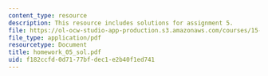 ```yaml
---
content_type: resource
description: This resource includes solutions for assignment 5.
file: https://ol-ocw-studio-app-production.s3.amazonaws.com/courses/15-010-economic-analysis-for-business-decisions-fall-2004/f182ccfd0d7177bfdec1e2b40f1ed741_homework_05_sol.pdf
file_type: application/pdf
resourcetype: Document
title: homework_05_sol.pdf
uid: f182ccfd-0d71-77bf-dec1-e2b40f1ed741
---
```

